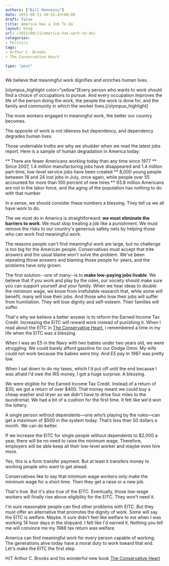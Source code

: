 ```yaml
---
authors: ["Bill Hennessy"]
date: 2015-08-11 10:55:43+00:00
draft: false
title: America Has a Job To Do
layout: blog
url: /2015/08/11/america-has-work-to-do/
categories:
- Politics
tags:
- Arthur C. Brooks
- The Conservative Heart

type: "post"
---
```


We believe that meaningful work dignifies and enriches human lives.

[olympus_highlight color="yellow"]Every person who wants to work should find a choice of occupations to pursue. And every occupation improves the life of the person doing the work, the people the work is done for, and the family and community in which the worker lives.[/olympus_highlight]

The more workers engaged in meaningful work, the better our country becomes.

The opposite of work is not idleness but dependency, and dependency degrades human lives.

Those undeniable truths are why we shudder when we read the latest jobs report. Here is a sample of human degradation in America today:




** There are fewer Americans working today than any time since 1977
** Since 2007, 1.4 million manufacturing jobs have disappeared and 1.4 million part-time, low-level service jobs have been created
** 8,000 young people between 18 and 24 lost jobs in July, once again, while people over 55 accounted for more than 100 percent of new hires
** 93.8 million Americans are not in the labor force, and the aging of the population has nothing to do with that number


In a sense, we should consider these numbers a blessing. They tell us we all have work to do.

The we must do in America is straightforward: **we must eliminate the barriers to work**. We must stop treating a job like a punishment. We must remove the risks to our country's generous safety nets by helping those who can work find meaningful work.

The reasons people can't find meaningful work are large, but no challenge is too big for the American people. Conservatives must accept that trite answers and the usual blame won't solve the problem. We've been repeating those answers and blaming those people for years, and the problems have only grown.

The first solution--one of many--is to **make low-paying jobs livable**. We believe that if you work and play by the rules, our society should make sure you can support yourself and your family. When we hear ideas to double the minimum wage, we know from irrefutable research that, while some will benefit, many will lose their jobs. And those who lose their jobs will suffer from humiliation. They will lose dignity and self-esteem. Their families will suffer.

That's why we believe a better answer is to reform the Earned Income Tax Credit. Increasing the EITC will reward work instead of punishing it. When I read about the EITC in [The Conservative Heart](https://amzn.to/1TczU5y), I remembered a time in my life when the EITC was a blessing.

When I was an E5 in the Navy with two babies under two years old, we were struggling. We could barely afford gasoline for our Dodge Omni. My wife could not work because the babies were tiny. And E5 pay in 1987 was pretty low.

When I sat down to do my taxes, which I'd put off until the end because I was afraid I'd owe the IRS money, I got a huge surprise. A blessing.

We were eligible for the Earned Income Tax Credit. Instead of a return of $30, we got a return of over $400. That money meant we could buy a cheap washer and dryer so we didn't have to drive four miles to the laundromat. We had a bit of a cushion for the first time. It felt like we'd won the lottery.

A single person without dependents—one who’s playing by the rules—can get a maximum of $500 in the system today. That’s less than 50 dollars a month. We can do better.

If we increase the EITC for single people without dependents to $2,000 a year, there will be no need to raise the minimum wage. Therefore, employers will be able keep all their low-level worker and maybe even hire more.

Yes, this is a form transfer payment. But at least it transfers money to working people who want to get ahead.

Conservatives like to say that minimum wage workers only make the minimum wage for a short time. Then they get a raise or a new job.

That's true. But it's also true of the EITC. Eventually, those low-wage workers will finally rise above eligibility for the EITC. They won't need it.

I'm sure reasonable people can find other problems with EITC. But they must offer an alternative that promotes the dignity of work. Some will say the EITC is welfare. Maybe. It sure didn't feel like welfare to me when I was working 14 hour days in the shipyard. I felt like I'd earned it. Nothing you tell me will convince me my 1988 tax return was welfare.

America can find meaningful work for every person capable of working. The generations alive today have a moral duty to work toward that end. Let's make the EITC the first step.

H/T Arthur C. Brooks and his wonderful new book [The Conservative Heart](https://amzn.to/1TczU5y)
